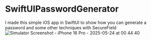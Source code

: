 # SwiftUIPasswordGenerator
I made this simple iOS app in SwiftUI to show how you can generate a password and some other techniques with SecureField
![Simulator Screenshot - iPhone 16 Pro - 2025-05-24 at 00 44 40](https://github.com/user-attachments/assets/10d1fbc0-7d7a-4221-8bb9-2c427217bf17)

